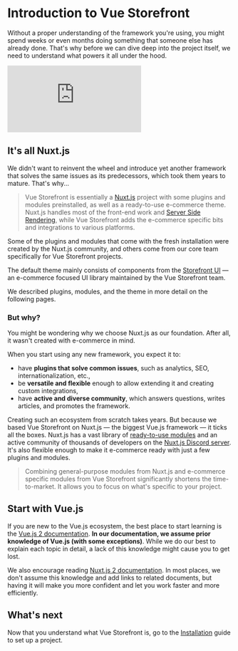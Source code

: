 # Introduction to Vue Storefront

Without a proper understanding of the framework you're using, you might spend weeks or even months doing something that someone else has already done. That's why before we can dive deep into the project itself, we need to understand what powers it all under the hood.

<iframe
src="https://www.youtube-nocookie.com/embed/MCN1rRwuIGs"
title="YouTube video player"
frameborder="0"
allow="accelerometer; autoplay; clipboard-write; encrypted-media; gyroscope; picture-in-picture"
allowfullscreen
></iframe>

## It's all Nuxt.js

We didn't want to reinvent the wheel and introduce yet another framework that solves the same issues as its predecessors, which took them years to mature. That's why...

> Vue Storefront is essentially a [Nuxt.js](https://nuxtjs.org/) project with some plugins and modules preinstalled, as well as a ready-to-use e-commerce theme. Nuxt.js handles most of the front-end work and [Server Side Rendering](https://nuxtjs.org/docs/concepts/server-side-rendering/), while Vue Storefront adds the e-commerce specific bits and integrations to various platforms.

Some of the plugins and modules that come with the fresh installation were created by the Nuxt.js community, and others come from our core team specifically for Vue Storefront projects.

The default theme mainly consists of components from the [Storefront UI](http://storefrontui.io/) — an e-commerce focused UI library maintained by the Vue Storefront team.

We described plugins, modules, and the theme in more detail on the following pages.

### But why?

You might be wondering why we choose Nuxt.js as our foundation. After all, it wasn't created with e-commerce in mind.

When you start using any new framework, you expect it to:

- have **plugins that solve common issues**, such as analytics, SEO, internationalization, etc.,
- be **versatile and flexible** enough to allow extending it and creating custom integrations,
- have **active and diverse community**, which answers questions, writes articles, and promotes the framework.

Creating such an ecosystem from scratch takes years. But because we based Vue Storefront on Nuxt.js — the biggest Vue.js framework — it ticks all the boxes. Nuxt.js has a vast library of [ready-to-use modules](https://modules.nuxtjs.org/) and an active community of thousands of developers on the [Nuxt.js Discord server](https://discord.com/invite/ps2h6QT). It's also flexible enough to make it e-commerce ready with just a few plugins and modules.

> Combining general-purpose modules from Nuxt.js and e-commerce specific modules from Vue Storefront significantly shortens the time-to-market. It allows you to focus on what's specific to your project.

## Start with Vue.js

If you are new to the Vue.js ecosystem, the best place to start learning is the [Vue.js 2 documentation](https://v2.vuejs.org/). **In our documentation, we assume prior knowledge of Vue.js (with some exceptions)**. While we do our best to explain each topic in detail, a lack of this knowledge might cause you to get lost.

We also encourage reading [Nuxt.js 2 documentation](https://nuxtjs.org/docs/). In most places, we don't assume this knowledge and add links to related documents, but having it will make you more confident and let you work faster and more efficiently.

## What's next

Now that you understand what Vue Storefront is, go to the [Installation](./installation.html) guide to set up a project.
